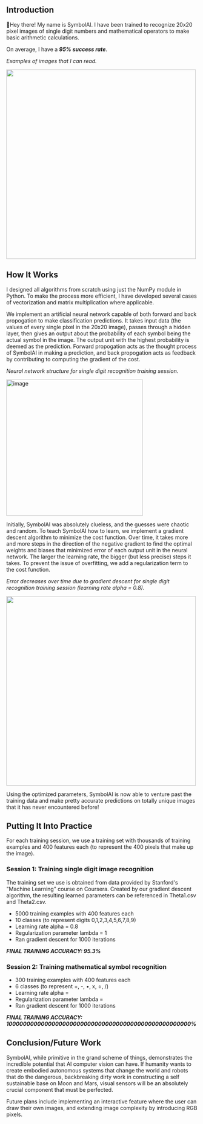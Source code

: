 ## Introduction

:wave:Hey there! My name is SymbolAI. I have been trained to recognize 20x20 pixel images of single digit numbers and mathematical operators to make basic arithmetic calculations.

On average, I have a ***95% success rate***.

*Examples of images that I can read.*

<img src="https://user-images.githubusercontent.com/106856325/173201099-184cb968-8f51-42c0-a250-df8d26653efd.png" width="500">

## How It Works

I designed all algorithms from scratch using just the NumPy module in Python. To make the process more efficient, I have developed several cases of vectorization and matrix multiplication where applicable.

We implement an artificial neural network capable of both forward and back propogation to make classification predictions. It takes input data (the values of every single pixel in the 20x20 image), passes through a hidden layer, then gives an output about the probability of each symbol being the actual symbol in the image. The output unit with the highest probability is deemed as the prediction. Forward propogation acts as the thought process of SymbolAI in making a prediction, and back propogation acts as feedback by contributing to computing the gradient of the cost.

*Neural network structure for single digit recognition training session.*

<img width="360" alt="image" src="https://user-images.githubusercontent.com/106856325/173197002-c5241e06-d84e-4c4c-8853-ced0647d48da.png">

Initially, SymbolAI was absolutely clueless, and the guesses were chaotic and random. To teach SymbolAI how to learn, we implement a gradient descent algorithm to minimize the cost function. Over time, it takes more and more steps in the direction of the negative gradient to find the optimal weights and biases that minimized error of each output unit in the neural network. The larger the learning rate, the bigger (but less precise) steps it takes. To prevent the issue of overfitting, we add a regularization term to the cost function.

*Error decreases over time due to gradient descent for single digit recognition training session (learning rate alpha = 0.8).*

<img src="https://user-images.githubusercontent.com/106856325/173171486-c9810d2d-65ea-4da1-83fa-682cc5561540.png" width="500">

Using the optimized parameters, SymbolAI is now able to venture past the training data and make pretty accurate predictions on totally unique images that it has never encountered before!

## Putting It Into Practice

For each training session, we use a training set with thousands of training examples and 400 features each (to represent the 400 pixels that make up the image).

### Session 1: Training single digit image recognition

The training set we use is obtained from data provided by Stanford's "Machine Learning" course on Coursera. Created by our gradient descent algorithm, the resulting learned parameters can be referenced in Theta1.csv and Theta2.csv.

- 5000 training examples with 400 features each
- 10 classes (to represent digits 0,1,2,3,4,5,6,7,8,9)
- Learning rate alpha = 0.8
- Regularization parameter lambda = 1
- Ran gradient descent for 1000 iterations

***FINAL TRAINING ACCURACY: 95.3%***

### Session 2: Training mathematical symbol recognition

- 300 training examples with 400 features each
- 6 classes (to represent +, -, •, x, ÷, /)
- Learning rate alpha = 
- Regularization parameter lambda = 
- Ran gradient descent for 1000 iterations

***FINAL TRAINING ACCURACY: 1000000000000000000000000000000000000000000000000000%***

## Conclusion/Future Work

SymbolAI, while primitive in the grand scheme of things, demonstrates the incredible potential that AI computer vision can have. If humanity wants to create embodied autonomous systems that change the world and robots that do the dangerous, backbreaking dirty work in constructing a self sustainable base on Moon and Mars, visual sensors will be an absolutely crucial component that must be perfected.

Future plans include implementing an interactive feature where the user can draw their own images, and extending image complexity by introducing RGB pixels.
